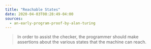 ```yaml
---
title: "Reachable States"
date: 2020-04-03T08:28:49-04:00
sources:
  - an-early-program-proof-by-alan-turing
---
```


> In order to assist the checker, the programmer should make assertions about the various states that the machine can reach.
